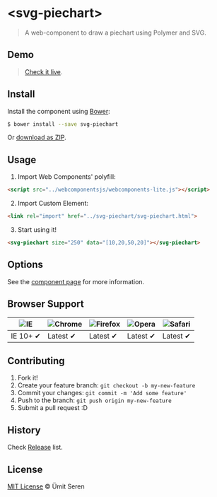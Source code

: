 # &lt;svg-piechart&gt;

> A web-component to draw a piechart using Polymer and SVG.

## Demo
> [Check it live](http://timeu.github.io/svg-piechart/components/svg-piechart/demo/index.html).

## Install

Install the component using [Bower](http://bower.io/):

```sh
$ bower install --save svg-piechart 
```

Or [download as ZIP](https://github.com/timeu/svg-piechart/archive/master.zip).

## Usage

1. Import Web Components' polyfill:

  ```html
<script src="../webcomponentsjs/webcomponents-lite.js"></script>
  ```

2. Import Custom Element:

  ```html
<link rel="import" href="../svg-piechart/svg-piechart.html">
  ```

3. Start using it!

<!--
```
<custom-element-demo>
  <template>
      <link rel=”import” href=”svg-piechart.html”>
      <svg-piechart size="250" data="[10,20,50,20]"></svg-piechart>
  </template>    
</custom-element-demo>
```
-->
  ```html
  <svg-piechart size="250" data="[10,20,50,20]"></svg-piechart>
  ```

## Options

See the [component page](http://timeu.github.io/svg-piechart) for more information.


## Browser Support

![IE](https://raw.github.com/paulirish/browser-logos/master/internet-explorer/internet-explorer_48x48.png) | ![Chrome](https://raw.github.com/paulirish/browser-logos/master/chrome/chrome_48x48.png) | ![Firefox](https://raw.github.com/paulirish/browser-logos/master/firefox/firefox_48x48.png) | ![Opera](https://raw.github.com/paulirish/browser-logos/master/opera/opera_48x48.png) | ![Safari](https://raw.github.com/paulirish/browser-logos/master/safari/safari_48x48.png)
--- | --- | --- | --- | --- |
IE 10+ ✔ | Latest ✔ | Latest ✔ | Latest ✔ | Latest ✔ |

## Contributing

1. Fork it!
2. Create your feature branch: `git checkout -b my-new-feature`
3. Commit your changes: `git commit -m 'Add some feature'`
4. Push to the branch: `git push origin my-new-feature`
5. Submit a pull request :D

## History

Check [Release](https://github.com/timeu/svg-piechart/releases) list.

## License

[MIT License](http://timeu.mit-license.org/) © Ümit Seren
